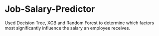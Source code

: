 # Job-Salary-Predictor
Used Decision Tree, XGB and Random Forest to determine which factors most significantly influence the salary an employee receives.
